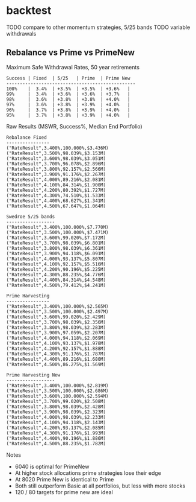# backtest



TODO compare to other momentum strategies, 5/25 bands
TODO variable withdrawals

Rebalance vs Prime vs PrimeNew
------------------------------


Maximum Safe Withdrawal Rates, 50 year retirements

    Success | Fixed  | 5/25   | Prime  | Prime New
    ------------------------------------------------
    100%    |  3.4%  | +3.5%  | +3.5%  | +3.6%   |
    99%     |  3.4%  | +3.6%  | +3.6%  | +3.7%   |
    98%     |  3.6%  | +3.8%  | +3.8%  | +4.0%   |
    97%     |  3.6%  | +3.8%  | +3.9%  | +4.0%   |
    96%     |  3.7%  | +3.8%  | +3.9%  | +4.0%   |
    95%     |  3.7%  | +3.8%  | +3.9%  | +4.0%   |


Raw Results (MSWR, Success%, Median End Portfolio)

    Rebalance Fixed
    ----------------
    ("RateResult",3.400%,100.000%,$3.436M)
    ("RateResult",3.500%,98.039%,$3.153M)
    ("RateResult",3.600%,98.039%,$3.051M)
    ("RateResult",3.700%,96.078%,$2.896M)
    ("RateResult",3.800%,92.157%,$2.566M)
    ("RateResult",3.900%,91.176%,$2.267M)
    ("RateResult",4.000%,89.216%,$2.081M)
    ("RateResult",4.100%,84.314%,$1.900M)
    ("RateResult",4.200%,80.392%,$1.727M)
    ("RateResult",4.300%,74.510%,$1.533M)
    ("RateResult",4.400%,68.627%,$1.341M)
    ("RateResult",4.500%,67.647%,$1.064M)

    Swedroe 5/25 bands
    ------------------
    ("RateResult",3.400%,100.000%,$7.770M)
    ("RateResult",3.500%,100.000%,$7.471M)
    ("RateResult",3.600%,99.020%,$7.172M)
    ("RateResult",3.700%,98.039%,$6.801M)
    ("RateResult",3.800%,98.039%,$6.361M)
    ("RateResult",3.900%,94.118%,$6.091M)
    ("RateResult",4.000%,93.137%,$5.807M)
    ("RateResult",4.100%,92.157%,$5.516M)
    ("RateResult",4.200%,90.196%,$5.225M)
    ("RateResult",4.300%,88.235%,$4.776M)
    ("RateResult",4.400%,84.314%,$4.548M)
    ("RateResult",4.500%,79.412%,$4.241M)

    Prime Harvesting
    ----------------
    ("RateResult",3.400%,100.000%,$2.565M)
    ("RateResult",3.500%,100.000%,$2.497M)
    ("RateResult",3.600%,99.020%,$2.429M)
    ("RateResult",3.700%,98.039%,$2.356M)
    ("RateResult",3.800%,98.039%,$2.283M)
    ("RateResult",3.900%,97.059%,$2.207M)
    ("RateResult",4.000%,94.118%,$2.069M)
    ("RateResult",4.100%,93.137%,$1.978M)
    ("RateResult",4.200%,92.157%,$1.888M)
    ("RateResult",4.300%,91.176%,$1.787M)
    ("RateResult",4.400%,89.216%,$1.680M)
    ("RateResult",4.500%,86.275%,$1.569M)

    Prime Harvesting New
    ------------------
    ("RateResult",3.400%,100.000%,$2.819M)
    ("RateResult",3.500%,100.000%,$2.686M)
    ("RateResult",3.600%,100.000%,$2.594M)
    ("RateResult",3.700%,99.020%,$2.508M)
    ("RateResult",3.800%,98.039%,$2.428M)
    ("RateResult",3.900%,98.039%,$2.323M)
    ("RateResult",4.000%,98.039%,$2.233M)
    ("RateResult",4.100%,94.118%,$2.143M)
    ("RateResult",4.200%,93.137%,$2.085M)
    ("RateResult",4.300%,91.176%,$1.993M)
    ("RateResult",4.400%,90.196%,$1.886M)
    ("RateResult",4.500%,88.235%,$1.782M)


Notes

* 6040 is optimal for PrimeNew
* At higher stock allocations prime strategies lose their edge
* At 8020 Prime New is identical to Prime
* Both still outperform Basic at all portfolios, but less with more stocks
* 120 / 80 targets for prime new are ideal
